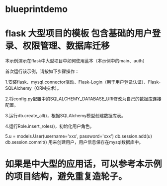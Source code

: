 # blueprintdemo
# flask 大型项目的模板 包含基础的用户登录、权限管理、数据库迁移
本示例演示在flask中大型项目中如何使用蓝本（本示例中的main、auth）

首次运行该示例，请按如下步骤操作：

1.安装flask、mysql.connector驱动、Flask-Login（用于用户登录认证）、Flask-SQLAlchemy（ORM技术）。

2.将config.py配置中的SQLALCHEMY_DATABASE_URI修改为自己的数据库连接配置。

3.运行db.create_all()，根据SQLAlchemy模型创建数据库表。

4.运行Role.insert_roles()，初始化用户角色。

5.u = models.User(username='xxx', password='xxx')
  db.session.add(u)
  db.session.commit()
  用来创建用户，用户信息保存在mysql数据库中。

# 如果是中大型的应用话，可以参考本示例的项目结构，避免重复造轮子。
